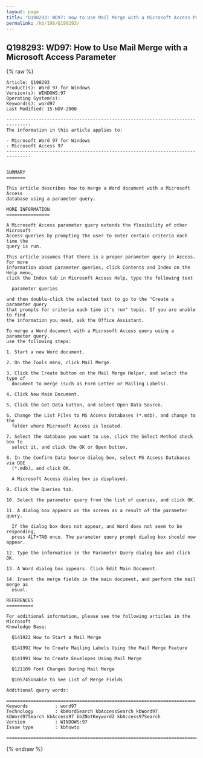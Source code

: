 ```yaml
---
layout: page
title: "Q198293: WD97: How to Use Mail Merge with a Microsoft Access Parameter"
permalink: /kb/198/Q198293/
---
```


## Q198293: WD97: How to Use Mail Merge with a Microsoft Access Parameter

{% raw %}

	Article: Q198293
	Product(s): Word 97 for Windows
	Version(s): WINDOWS:97
	Operating System(s): 
	Keyword(s): word97
	Last Modified: 15-NOV-2000
	
	-------------------------------------------------------------------------------
	The information in this article applies to:
	
	- Microsoft Word 97 for Windows 
	- Microsoft Access 97 
	-------------------------------------------------------------------------------
	
	
	SUMMARY
	=======
	
	This article describes how to merge a Word document with a Microsoft Access
	database using a parameter query.
	
	MORE INFORMATION
	================
	
	A Microsoft Access parameter query extends the flexibility of other Microsoft
	Access queries by prompting the user to enter certain criteria each time the
	query is run.
	
	This article assumes that there is a proper parameter query in Access. For more
	information about parameter queries, click Contents and Index on the Help menu,
	click the Index tab in Microsoft Access Help, type the following text
	
	  parameter queries
	
	and then double-click the selected text to go to the "Create a parameter query
	that prompts for criteria each time it's run" topic. If you are unable to find
	the information you need, ask the Office Assistant.
	
	To merge a Word document with a Microsoft Access query using a parameter query,
	use the following steps:
	
	1. Start a new Word document.
	
	2. On the Tools menu, click Mail Merge.
	
	3. Click the Create button on the Mail Merge Helper, and select the type of
	  document to merge (such as Form Letter or Mailing Labels).
	
	4. Click New Main Document.
	
	5. Click the Get Data button, and select Open Data Source.
	
	6. Change the List Files to MS Access Databases (*.mdb), and change to the
	  folder where Microsoft Access is located.
	
	7. Select the database you want to use, click the Select Method check box to
	  select it, and click the OK or Open button.
	
	8. In the Confirm Data Source dialog box, select MS Access Databases via DDE
	  (*.mdb), and click OK.
	
	  A Microsoft Access dialog box is displayed.
	
	9. Click the Queries tab.
	
	10. Select the parameter query from the list of queries, and click OK.
	
	11. A dialog box appears on the screen as a result of the parameter query.
	
	  If the dialog box does not appear, and Word does not seem to be responding,
	  press ALT+TAB once. The parameter query prompt dialog box should now appear.
	
	12. Type the information in the Parameter Query dialog box and click OK.
	
	13. A Word dialog box appears. Click Edit Main Document.
	
	14. Insert the merge fields in the main document, and perform the mail merge as
	  usual.
	
	REFERENCES
	==========
	
	For additional information, please see the following articles in the Microsoft
	Knowledge Base:
	
	  Q141922 How to Start a Mail Merge
	
	  Q141992 How to Create Mailing Labels Using the Mail Merge Feature
	
	  Q141991 How to Create Envelopes Using Mail Merge
	
	  Q121109 Font Changes During Mail Merge
	
	  Q105745Unable to See List of Merge Fields
	
	Additional query words:
	
	======================================================================
	Keywords          : word97 
	Technology        : kbWordSearch kbAccessSearch kbWord97 kbWord97Search kbAccess97 kbZNotKeyword2 kbAccess97Search
	Version           : WINDOWS:97
	Issue type        : kbhowto
	
	=============================================================================
	

{% endraw %}
